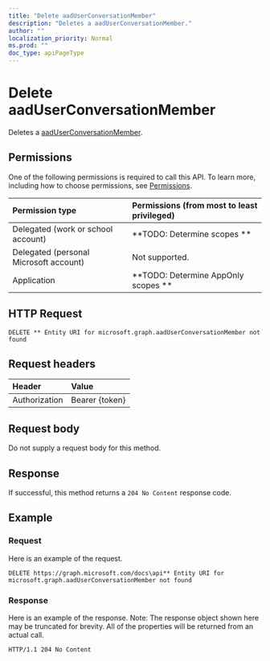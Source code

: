 ```yaml
---
title: "Delete aadUserConversationMember"
description: "Deletes a aadUserConversationMember."
author: ""
localization_priority: Normal
ms.prod: ""
doc_type: apiPageType
---
```


# Delete aadUserConversationMember

Deletes a [aadUserConversationMember](../resources/aaduserconversationmember.md).

## Permissions
One of the following permissions is required to call this API. To learn more, including how to choose permissions, see [Permissions](/concepts/permissions-reference.md).

|Permission type|Permissions (from most to least privileged)|
|:---|:---|
|Delegated (work or school account)|**TODO: Determine scopes **|
|Delegated (personal Microsoft account)|Not supported.|
|Application|**TODO: Determine AppOnly scopes **|

## HTTP Request
<!-- {
  "blockType": "ignored"
}
-->
``` http
DELETE ** Entity URI for microsoft.graph.aadUserConversationMember not found
```

## Request headers
|Header|Value|
|:---|:---|
|Authorization|Bearer {token}|

## Request body
Do not supply a request body for this method.

## Response
If successful, this method returns a `204 No Content` response code.

## Example

### Request
Here is an example of the request.
<!-- {
  "blockType": "request",
  "name": "delete_aaduserconversationmember"
}
-->
``` http
DELETE https://graph.microsoft.com/docs\api** Entity URI for microsoft.graph.aadUserConversationMember not found
```

### Response
Here is an example of the response. Note: The response object shown here may be truncated for brevity. All of the properties will be returned from an actual call.
<!-- {
  "blockType": "response",
  "truncated": true
}
-->
``` http
HTTP/1.1 204 No Content
```

